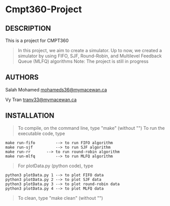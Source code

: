 # Cmpt360-Project
## DESCRIPTION

This is a project for CMPT360

> In this project, we aim to create a simulator.
> Up to now, we created a simulator by using FIFO, SJF, Round-Robin, and 
> Multilevel Feedback Queue (MLFQ) algorithms 
> Note: The project is still in progress

## AUTHORS

Salah Mohamed mohameds36@mymacewan.ca

Vy Tran  tranv33@mymacewan.ca

## INSTALLATION

> To compile, on the command line, type "make" (without "")
> To run the executable code, type

	make run-fifo	      --> to run FIFO algorithm
	make run-sjf	      --> to run SJF algorithm
	make run-rr	      --> to run round-robin algorithm
	make run-mlfq	      --> to run MLFQ algorithm
> For plotData.py (python code), type
	
	python3 plotData.py 1 --> to plot FIFO data
	python3 plotData.py 2 --> to plot SJF data
	python3 plotData.py 3 --> to plot round-robin data
	python3 plotData.py 4 --> to plot MLFQ data

> To clean, type "make clean" (without "")
